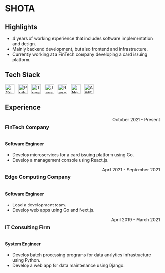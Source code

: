 # SHOTA

## Highlights
- 4 years of working experience that includes software implementation and design.
- Mainly backend development, but also frontend and infrastructure.
- Currently working at a FinTech company developing a card issuing platform.


## Tech Stack

<img align="left" alt="Go" width="30px" style="padding-right:10px;" src="https://cdn.jsdelivr.net/gh/devicons/devicon/icons/go/go-original-wordmark.svg"/>
<img align="left" alt="Python" width="30px" style="padding-right:10px;" src="https://cdn.jsdelivr.net/gh/devicons/devicon/icons/python/python-original.svg"/>
<img align="left" alt="TypeScript" width="30px" style="padding-right:10px;" src="https://cdn.jsdelivr.net/gh/devicons/devicon/icons/typescript/typescript-original.svg"/>
<img align="left" alt="JavaScript" width="30px" style="padding-right:10px;" src="https://cdn.jsdelivr.net/gh/devicons/devicon/icons/javascript/javascript-original.svg"/>
<img align="left" alt="React" width="30px" style="padding-right:10px;" src="https://cdn.jsdelivr.net/gh/devicons/devicon/icons/react/react-original.svg"/>
<img align="left" alt="Next" width="30px" style="padding-right:10px;" src="https://cdn.jsdelivr.net/gh/devicons/devicon/icons/nextjs/nextjs-original.svg"/>
<img align="left" alt="AWS" width="30px" style="padding-right:10px;" src="https://cdn.jsdelivr.net/gh/devicons/devicon/icons/amazonwebservices/amazonwebservices-original.svg"/>
<br>
<br>


## Experience

<div style="display:flex; justify-content:space-between;">
    <h3>FinTech Company</h3>
    <div>October 2021 - Present</div>
</div>

#### Software Engineer
- Develop microservices for a card issuing platform using Go.
- Develop a management console using React.js.

<div style="display:flex; justify-content:space-between;">
    <h3>Edge Computing Company</h3>
    <div>April 2021 - September 2021</div>
</div>

#### Software Engineer
- Lead a development team.
- Develop web apps using Go and Next.js.

<div style="display:flex; justify-content:space-between;">
    <h3>IT Consulting Firm</h3>
    <div>April 2019 - March 2021</div>
</div>

#### System Engineer
- Develop batch processing programs for data analytics infrastructure using Python.
- Develop a web app for data maintenance using Django.
